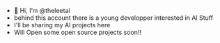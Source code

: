 - 👋 Hi, I’m @theleetai
- behind this account there is a young developper interested in AI Stuff
- I'll be sharing my AI projects here
- Will Open some open source projects soon!!
